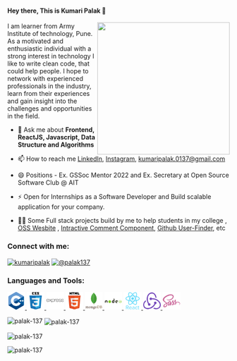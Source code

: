 <h4>Hey there, This is Kumari Palak 👧</h4>
<img align="right" height="300px" width="300px" src="https://user-images.githubusercontent.com/54790525/215966350-7e773444-ad52-4ff8-9dbe-61ef423f0f00.png">
<p >I am learner from Army Institute of technology, Pune. As a motivated and enthusiastic individual with a strong interest in technology I like to write clean code, that could help people. I hope to network with experienced professionals in the industry, learn from their experiences and gain insight into the challenges and opportunities in the field.</p>

- 💬 Ask me about **Frontend, ReactJS, Javascript, Data Structure and Algorithms**

- 📫 How to reach me [LinkedIn](https://www.linkedin.com/in/kumaripalak/), [Instagram](https://www.instagram.com/paalakkkk_/), kumaripalak.0137@gmail.com

- 😄 Positions - Ex. GSSoc Mentor 2022 and Ex. Secretary at Open Source Software Club @ AIT

- ⚡ Open for Internships as a Software Developer and Build scalable application for your company. 

- 👩‍💻 Some Full stack projects build by me to help students in my college , [OSS Wesbite](https://aitoss.club/) , [Intractive Comment Component](https://palak-137.github.io/Interactive-comment/), [Github User-Finder](https://palak-137.github.io/Repository-Finder/), etc 


<h3 align="left">Connect with me:</h3>
<p align="left">
<a href="https://linkedin.com/in/kumaripalak" target="blank"><img align="center" src="https://raw.githubusercontent.com/rahuldkjain/github-profile-readme-generator/master/src/images/icons/Social/linked-in-alt.svg" alt="kumaripalak" height="30" width="40" /></a>
<a href="https://medium.com/@palak137" target="blank"><img align="center" src="https://raw.githubusercontent.com/rahuldkjain/github-profile-readme-generator/master/src/images/icons/Social/medium.svg" alt="@palak137" height="30" width="40" /></a>
</p>

<h3 align="left">Languages and Tools:</h3>
<p align="left"> <a href="https://www.w3schools.com/cpp/" target="_blank" rel="noreferrer"> <img src="https://raw.githubusercontent.com/devicons/devicon/master/icons/cplusplus/cplusplus-original.svg" alt="cplusplus" width="40" height="40"/> </a> <a href="https://www.w3schools.com/css/" target="_blank" rel="noreferrer"> <img src="https://raw.githubusercontent.com/devicons/devicon/master/icons/css3/css3-original-wordmark.svg" alt="css3" width="40" height="40"/> </a> <a href="https://expressjs.com" target="_blank" rel="noreferrer"> <img src="https://raw.githubusercontent.com/devicons/devicon/master/icons/express/express-original-wordmark.svg" alt="express" width="40" height="40"/> </a> <a href="https://www.w3.org/html/" target="_blank" rel="noreferrer"> <img src="https://raw.githubusercontent.com/devicons/devicon/master/icons/html5/html5-original-wordmark.svg" alt="html5" width="40" height="40"/> </a> <a href="https://www.mongodb.com/" target="_blank" rel="noreferrer"> <img src="https://raw.githubusercontent.com/devicons/devicon/master/icons/mongodb/mongodb-original-wordmark.svg" alt="mongodb" width="40" height="40"/> </a> <a href="https://nodejs.org" target="_blank" rel="noreferrer"> <img src="https://raw.githubusercontent.com/devicons/devicon/master/icons/nodejs/nodejs-original-wordmark.svg" alt="nodejs" width="40" height="40"/> </a> <a href="https://reactjs.org/" target="_blank" rel="noreferrer"> <img src="https://raw.githubusercontent.com/devicons/devicon/master/icons/react/react-original-wordmark.svg" alt="react" width="40" height="40"/> </a> <a href="https://redux.js.org" target="_blank" rel="noreferrer"> <img src="https://raw.githubusercontent.com/devicons/devicon/master/icons/redux/redux-original.svg" alt="redux" width="40" height="40"/> </a> <a href="https://sass-lang.com" target="_blank" rel="noreferrer"> <img src="https://raw.githubusercontent.com/devicons/devicon/master/icons/sass/sass-original.svg" alt="sass" width="40" height="40"/> </a> </p>

<p><img align="left" src="https://github-readme-stats.vercel.app/api/top-langs?username=palak-137&show_icons=true&locale=en&layout=compact" alt="palak-137" /></p>

<p>&nbsp;<img align="center" src="https://github-readme-stats.vercel.app/api?username=palak-137&show_icons=true&locale=en" alt="palak-137" /></p>

<p><img align="center" src="https://github-readme-streak-stats.herokuapp.com/?user=palak-137&" alt="palak-137" /></p>

<p align="left"> <img src="https://komarev.com/ghpvc/?username=palak-137&label=Profile%20views&color=0e75b6&style=flat" alt="palak-137" /> </p>
